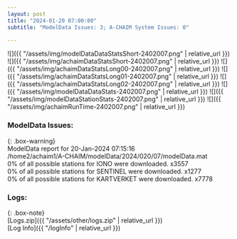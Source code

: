 ```yaml
---
layout: post
title: "2024-01-20 07:00:00"
subtitle: "ModelData Issues: 3; A-CHAIM System Issues: 0"

---
```


![]({{ "/assets/img/modelDataDataStatsShort-2402007.png" | relative_url }})
![]({{ "/assets/img/achaimDataStatsShort-2402007.png" | relative_url }})
![]({{ "/assets/img/achaimDataStatsLong00-2402007.png" | relative_url }})
![]({{ "/assets/img/achaimDataStatsLong01-2402007.png" | relative_url }})
![]({{ "/assets/img/achaimDataStatsLong02-2402007.png" | relative_url }})
![]({{ "/assets/img/modelDataDataStats-2402007.png" | relative_url }})
![]({{ "/assets/img/modelDataStationStats-2402007.png" | relative_url }})
![]({{ "/assets/img/achaimRunTime-2402007.png" | relative_url }})


### ModelData Issues:  
  
{: .box-warning}  
 ModelData report for 20-Jan-2024 07:15:16   
 /home2/achaim1/A-CHAIM/modelData/2024/020/07/modelData.mat   
 0% of all possible stations for IONO were downloaded. x3557   
 0% of all possible stations for SENTINEL were downloaded. x1277   
 0% of all possible stations for KARTVERKET were downloaded. x7778   
  


### Logs:  
  
{: .box-note}  
[Logs.zip]({{ "/assets/other/logs.zip" | relative_url }})  
[Log Info]({{ "/logInfo" | relative_url }})  
